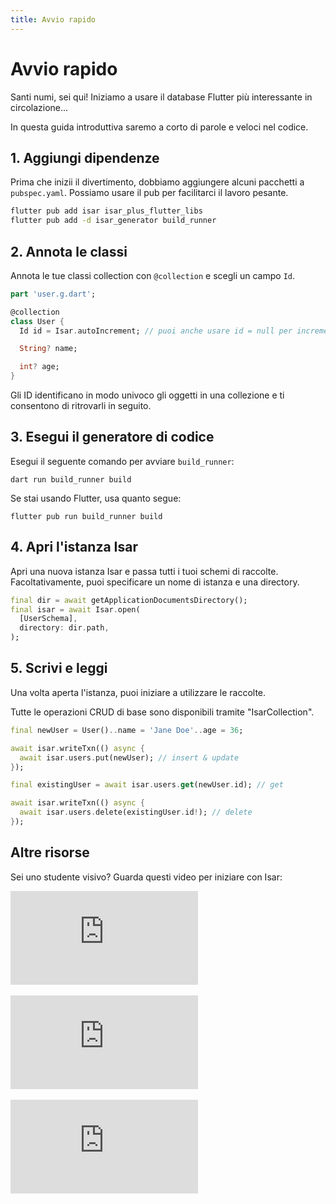 ```yaml
---
title: Avvio rapido
---
```


# Avvio rapido

Santi numi, sei qui! Iniziamo a usare il database Flutter più interessante in circolazione...

In questa guida introduttiva saremo a corto di parole e veloci nel codice.

## 1. Aggiungi dipendenze

Prima che inizii il divertimento, dobbiamo aggiungere alcuni pacchetti a `pubspec.yaml`. Possiamo usare il pub per facilitarci il lavoro pesante.

```bash
flutter pub add isar isar_plus_flutter_libs
flutter pub add -d isar_generator build_runner
```

## 2. Annota le classi

Annota le tue classi collection con `@collection` e scegli un campo `Id`.

```dart
part 'user.g.dart';

@collection
class User {
  Id id = Isar.autoIncrement; // puoi anche usare id = null per incrementare automaticamente

  String? name;

  int? age;
}
```

Gli ID identificano in modo univoco gli oggetti in una collezione e ti consentono di ritrovarli in seguito.

## 3. Esegui il generatore di codice

Esegui il seguente comando per avviare `build_runner`:

```
dart run build_runner build
```

Se stai usando Flutter, usa quanto segue:

```
flutter pub run build_runner build
```

## 4. Apri l'istanza Isar

Apri una nuova istanza Isar e passa tutti i tuoi schemi di raccolte. Facoltativamente, puoi specificare un nome di istanza e una directory.

```dart
final dir = await getApplicationDocumentsDirectory();
final isar = await Isar.open(
  [UserSchema],
  directory: dir.path,
);
```

## 5. Scrivi e leggi

Una volta aperta l'istanza, puoi iniziare a utilizzare le raccolte.

Tutte le operazioni CRUD di base sono disponibili tramite "IsarCollection".

```dart
final newUser = User()..name = 'Jane Doe'..age = 36;

await isar.writeTxn(() async {
  await isar.users.put(newUser); // insert & update
});

final existingUser = await isar.users.get(newUser.id); // get

await isar.writeTxn(() async {
  await isar.users.delete(existingUser.id!); // delete
});
```

## Altre risorse

Sei uno studente visivo? Guarda questi video per iniziare con Isar:
<div class="video-block">
  <iframe max-width=100% height=auto src="https://www.youtube.com/embed/CwC9-a9hJv4" title="Isar Database" frameborder="0" allow="accelerometer; clipboard-write; encrypted-media; gyroscope; picture-in-picture" allowfullscreen></iframe>
</div>
<br>
<div class="video-block">
  <iframe max-width=100% height=auto src="https://www.youtube.com/embed/videoseries?list=PLKKf8l1ne4_hMBtRykh9GCC4MMyteUTyf" title="Isar Database" frameborder="0" allow="accelerometer; clipboard-write; encrypted-media; gyroscope; picture-in-picture" allowfullscreen></iframe>
</div>
<br>
<div class="video-block">
  <iframe max-width=100% height=auto src="https://www.youtube.com/embed/pdKb8HLCXOA " title="Isar Database" frameborder="0" allow="accelerometer; clipboard-write; encrypted-media; gyroscope; picture-in-picture" allowfullscreen></iframe>
</div>